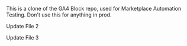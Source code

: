 This is a clone of the GA4 Block repo, used for Marketplace Automation Testing. Don't use this for anything in prod.

Update File 2

Update File 3
